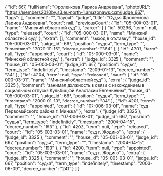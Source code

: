 {
    "id": 667,
    "fullName": "Фроленкова Лариса Андреевна",
    "photoURL": "https://members2020by.s3.eu-north-1.amazonaws.com/judge_667",
    "tags": [],
    "comment": "",
    "layout": "judge",
    "title": "Судья Фроленкова Лариса Андреевна",
    "court": null,
    "previousCourt": {
        "id": "05-000-03-01",
        "name": "Минский областной суд"
    },
    "career": [
        {
            "id": 59296,
            "term": null,
            "type": "released",
            "court": {
                "id": "05-000-03-01",
                "name": "Минский областной суд"
            },
            "extra": [],
            "comment": "выход в отставку",
            "house_id": "05-000-03-01",
            "judge_id": 667,
            "position": "судья",
            "term_type": "",
            "timestamp": "2020-10-15",
            "decree_number": "364"
        },
        {
            "id": 4203,
            "term": null,
            "type": "appointed",
            "court": {
                "id": "05-000-03-01",
                "name": "Минский областной суд"
            },
            "extra": {
                "judge_id": 3325
            },
            "comment": "",
            "house_id": "05-000-03-01",
            "judge_id": 667,
            "position": "судья",
            "term_type": "indefinitely",
            "timestamp": "2009-01-13",
            "decree_number": "34"
        },
        {
            "id": 4204,
            "term": null,
            "type": "released",
            "court": {
                "id": "05-000-03-01",
                "name": "Минский областной суд"
            },
            "extra": {
                "judge_id": 3325
            },
            "comment": "занимал должность в связи с нахождением в социальном отпуске Кульбицкой Анастасии Евгеньевны",
            "house_id": "05-000-03-01",
            "judge_id": 667,
            "position": "судья",
            "term_type": "",
            "timestamp": "2009-01-13",
            "decree_number": "34"
        },
        {
            "id": 4201,
            "term": null,
            "type": "appointed",
            "court": {
                "id": "07-006-03-01",
                "name": "суд Первомайского района г. Минска"
            },
            "extra": {
                "judge_id": 3325
            },
            "comment": "",
            "house_id": "07-006-03-01",
            "judge_id": 667,
            "position": "судья",
            "term_type": "indefinitely",
            "timestamp": "2004-04-15",
            "decree_number": "193"
        },
        {
            "id": 4202,
            "term": null,
            "type": "released",
            "court": {
                "id": "05-003-03-01",
                "name": "суд г. Жодино"
            },
            "extra": {
                "judge_id": 3325
            },
            "comment": "",
            "house_id": "05-003-03-01",
            "judge_id": 667,
            "position": "судья",
            "term_type": "",
            "timestamp": "2004-04-15",
            "decree_number": "193"
        },
        {
            "id": 4200,
            "term": null,
            "type": "appointed",
            "court": {
                "id": "05-003-03-01",
                "name": "суд г. Жодино"
            },
            "extra": {
                "judge_id": 3325
            },
            "comment": "",
            "house_id": "05-003-03-01",
            "judge_id": 667,
            "position": "судья",
            "term_type": "indefinitely",
            "timestamp": "2003-06-09",
            "decree_number": "241"
        }
    ]
}